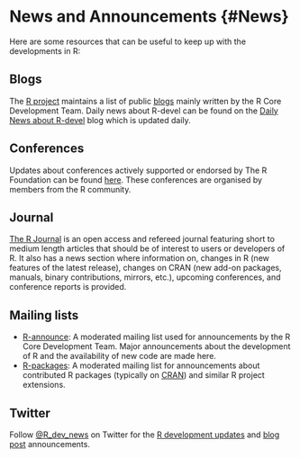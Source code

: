 # News and Announcements {#News}

Here are some resources that can be useful to keep up with the developments in R:

## Blogs

The [R project](https://www.r-project.org/) maintains a list of public [blogs](https://blog.r-project.org/) mainly written by the R Core Development Team. Daily news about R-devel can be found on the [Daily News about R-devel](https://developer.r-project.org/blosxom.cgi/R-devel) blog which is updated daily.

## Conferences

Updates about conferences actively supported or endorsed by The R Foundation can be found [here](https://www.r-project.org/conferences/). These conferences are organised by members from the R community.

## Journal

[The R Journal](https://journal.r-project.org/) is an open access and refereed journal featuring short to medium length articles that should be of interest to users or developers of R. It also has a news section where information on, changes in R (new features of the latest release), changes on CRAN (new add-on packages, manuals, binary contributions, mirrors, etc.), upcoming conferences, and conference reports is provided.


## Mailing lists

  * [R-announce](https://stat.ethz.ch/mailman/listinfo/r-announce): A moderated mailing list used for announcements by the R Core Development Team. Major announcements about the development of R and the availability of new code are made here.
  * [R-packages](https://stat.ethz.ch/mailman/listinfo/r-packages): A moderated mailing list for announcements about contributed R packages (typically on [CRAN](https://cran.r-project.org/)) and similar R project extensions.

## Twitter

Follow [\@R_dev_news](https://twitter.com/R_dev_news) on Twitter for the [R development updates](https://developer.r-project.org/RSSfeeds.html) and [blog post](https://developer.r-project.org/Blog/public/) announcements.
